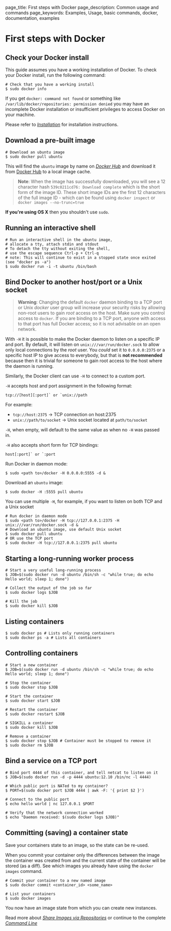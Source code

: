 page_title: First steps with Docker
page_description: Common usage and commands
page_keywords: Examples, Usage, basic commands, docker, documentation, examples

# First steps with Docker

## Check your Docker install

This guide assumes you have a working installation of Docker. To check
your Docker install, run the following command:

    # Check that you have a working install
    $ sudo docker info

If you get `docker: command not found` or something like
`/var/lib/docker/repositories: permission denied` you may have an
incomplete Docker installation or insufficient privileges to access
Docker on your machine.

Please refer to [*Installation*](/installation/#installation-list)
for installation instructions.

## Download a pre-built image

    # Download an ubuntu image
    $ sudo docker pull ubuntu

This will find the `ubuntu` image by name on
[*Docker Hub*](/userguide/dockerrepos/#find-public-images-on-docker-hub)
and download it from [Docker Hub](https://hub.docker.com) to a local
image cache.

> **Note**:
> When the image has successfully downloaded, you will see a 12 character
> hash `539c0211cd76: Download complete` which is the
> short form of the image ID. These short image IDs are the first 12
> characters of the full image ID - which can be found using
> `docker inspect` or `docker images --no-trunc=true`

**If you're using OS X** then you shouldn't use `sudo`.

## Running an interactive shell

    # Run an interactive shell in the ubuntu image,
    # allocate a tty, attach stdin and stdout
    # To detach the tty without exiting the shell,
    # use the escape sequence Ctrl-p + Ctrl-q
    # note: This will continue to exist in a stopped state once exited (see "docker ps -a")
    $ sudo docker run -i -t ubuntu /bin/bash

## Bind Docker to another host/port or a Unix socket

> **Warning**:
> Changing the default `docker` daemon binding to a
> TCP port or Unix *docker* user group will increase your security risks
> by allowing non-root users to gain *root* access on the host. Make sure
> you control access to `docker`. If you are binding
> to a TCP port, anyone with access to that port has full Docker access;
> so it is not advisable on an open network.

With `-H` it is possible to make the Docker daemon to listen on a
specific IP and port. By default, it will listen on
`unix:///var/run/docker.sock` to allow only local connections by the
*root* user. You *could* set it to `0.0.0.0:2375` or a specific host IP
to give access to everybody, but that is **not recommended** because
then it is trivial for someone to gain root access to the host where the
daemon is running.

Similarly, the Docker client can use `-H` to connect to a custom port.

`-H` accepts host and port assignment in the following format:

    tcp://[host][:port]` or `unix://path

For example:

-   `tcp://host:2375` -> TCP connection on
    host:2375
-   `unix://path/to/socket` -> Unix socket located
    at `path/to/socket`

`-H`, when empty, will default to the same value as
when no `-H` was passed in.

`-H` also accepts short form for TCP bindings:

    host[:port]` or `:port

Run Docker in daemon mode:

    $ sudo <path to>/docker -H 0.0.0.0:5555 -d &

Download an `ubuntu` image:

    $ sudo docker -H :5555 pull ubuntu

You can use multiple `-H`, for example, if you want to listen on both
TCP and a Unix socket

    # Run docker in daemon mode
    $ sudo <path to>/docker -H tcp://127.0.0.1:2375 -H unix:///var/run/docker.sock -d &
    # Download an ubuntu image, use default Unix socket
    $ sudo docker pull ubuntu
    # OR use the TCP port
    $ sudo docker -H tcp://127.0.0.1:2375 pull ubuntu

## Starting a long-running worker process

    # Start a very useful long-running process
    $ JOB=$(sudo docker run -d ubuntu /bin/sh -c "while true; do echo Hello world; sleep 1; done")

    # Collect the output of the job so far
    $ sudo docker logs $JOB

    # Kill the job
    $ sudo docker kill $JOB

## Listing containers

    $ sudo docker ps # Lists only running containers
    $ sudo docker ps -a # Lists all containers

## Controlling containers

    # Start a new container
    $ JOB=$(sudo docker run -d ubuntu /bin/sh -c "while true; do echo Hello world; sleep 1; done")

    # Stop the container
    $ sudo docker stop $JOB

    # Start the container
    $ sudo docker start $JOB

    # Restart the container
    $ sudo docker restart $JOB

    # SIGKILL a container
    $ sudo docker kill $JOB

    # Remove a container
    $ sudo docker stop $JOB # Container must be stopped to remove it
    $ sudo docker rm $JOB

## Bind a service on a TCP port

    # Bind port 4444 of this container, and tell netcat to listen on it
    $ JOB=$(sudo docker run -d -p 4444 ubuntu:12.10 /bin/nc -l 4444)

    # Which public port is NATed to my container?
    $ PORT=$(sudo docker port $JOB 4444 | awk -F: '{ print $2 }')

    # Connect to the public port
    $ echo hello world | nc 127.0.0.1 $PORT

    # Verify that the network connection worked
    $ echo "Daemon received: $(sudo docker logs $JOB)"

## Committing (saving) a container state

Save your containers state to an image, so the state can be
re-used.

When you commit your container only the differences between the image
the container was created from and the current state of the container
will be stored (as a diff). See which images you already have using the
`docker images` command.

    # Commit your container to a new named image
    $ sudo docker commit <container_id> <some_name>

    # List your containers
    $ sudo docker images

You now have an image state from which you can create new instances.

Read more about [*Share Images via
Repositories*](/userguide/dockerrepos/#working-with-the-repository) or
continue to the complete [*Command
Line*](/reference/commandline/cli/#cli)
